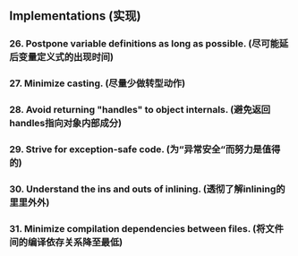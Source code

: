 ## Implementations (实现)

### 26. Postpone variable definitions as long as possible. (尽可能延后变量定义式的出现时间)

### 27. Minimize casting. (尽量少做转型动作)

### 28. Avoid returning "handles" to object internals. (避免返回handles指向对象内部成分)

### 29. Strive for exception-safe code. (为“异常安全“而努力是值得的)

### 30. Understand the ins and outs of inlining. (透彻了解inlining的里里外外)

### 31. Minimize compilation dependencies between files. (将文件间的编译依存关系降至最低)